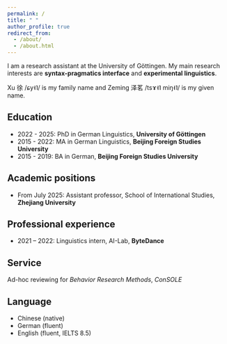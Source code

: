 ```yaml
---
permalink: /
title: " "
author_profile: true
redirect_from: 
  - /about/
  - /about.html
---
```

I am a research assistant at the University of Göttingen. My main research interests are **syntax-pragmatics interface** and **experimental linguistics**.

Xu 徐 /ɕy˧˥/ is my family name and Zeming 泽茗 /tsɤ˧˥ miŋ˧˥/ is my given name. 

Education
---
* 2022 - 2025: PhD in German Linguistics, **University of Göttingen**
* 2015 - 2022: MA in German Linguistics, **Beijing Foreign Studies University**
* 2015 - 2019: BA in German, **Beijing Foreign Studies University**

Academic positions 
---
* From July 2025: Assistant professor, School of International Studies, **Zhejiang University**

Professional experience
---
* 2021 – 2022: Linguistics intern, AI-Lab, **ByteDance**

Service 
---
Ad-hoc reviewing for *Behavior Research Methods*, *ConSOLE*

Language
---
* Chinese (native)
* German (fluent)
* English (fluent, IELTS 8.5)
